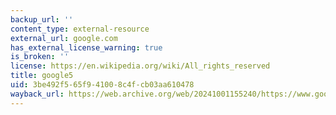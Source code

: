 ```yaml
---
backup_url: ''
content_type: external-resource
external_url: google.com
has_external_license_warning: true
is_broken: ''
license: https://en.wikipedia.org/wiki/All_rights_reserved
title: google5
uid: 3be492f5-65f9-4100-8c4f-cb03aa610478
wayback_url: https://web.archive.org/web/20241001155240/https://www.google.com/
---
```

